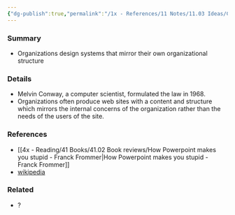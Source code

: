 ```yaml
---
{"dg-publish":true,"permalink":"/1x - References/11 Notes/11.03 Ideas/Conways law/","title":"Conways law","noteIcon":"","created":"2023-01-12T19:31:39.000+03:00","updated":"2024-02-14T20:18:34.139+03:00"}
---
```



### Summary
- Organizations design systems that mirror their own organizational structure

### Details
- Melvin Conway, a computer scientist, formulated the law in 1968.
- Organizations often produce web sites with a content and structure which mirrors the internal concerns of the organization rather than the needs of the users of the site.

### References
- [[4x - Reading/41 Books/41.02 Book reviews/How Powerpoint makes you stupid - Franck Frommer\|How Powerpoint makes you stupid - Franck Frommer]]
- [wikipedia](https://en.wikipedia.org/wiki/Conway%27s_law)

### Related
- ?